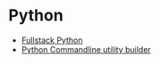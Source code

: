 # Python

* [Fullstack Python](https://www.fullstackpython.com/django.html)
* [Python Commandline utility builder](https://click.palletsprojects.com/en/7.x/)